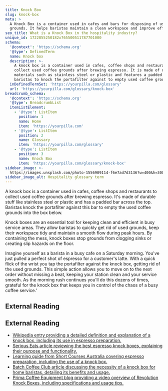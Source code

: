 ```yaml
---
title: Knock Box
slug: knock-box
meta: >
  A Knock Box is a container used in cafes and bars for disposing of used coffee
  grounds. It helps baristas maintain a clean workspace and improve efficiency.
seo_title: What is a Knock Box in the hospitality industry?
unique_id: 1722855250182x765500511787701000
schema:
  '@context': 'https://schema.org'
  '@type': DefinedTerm
  name: Knock box
  description: >-
    A knock box is a container used in cafes, coffee shops and restaurants to
    collect used coffee grounds after brewing espresso. It is made of durable
    materials such as stainless steel or plastic and features a padded bar for
    baristas to knock the portafilter against to empty used coffee grounds.
  inDefinedTermSet: 'https://yourpilla.com/glossary'
  url: 'https://yourpilla.com/glossary/knock-box'
breadcrumb_schema:
  '@context': 'https://schema.org'
  '@type': BreadcrumbList
  itemListElement:
    - '@type': ListItem
      position: 1
      name: Home
      item: 'https://yourpilla.com'
    - '@type': ListItem
      position: 2
      name: Glossary
      item: 'https://yourpilla.com/glossary'
    - '@type': ListItem
      position: 3
      name: Knock Box
      item: 'https://yourpilla.com/glossary/knock-box'
sidebar_image: >-
  https://images.unsplash.com/photo-1556909114-f6e7ad7d3136?w=400&h=300&fit=crop&auto=format
sidebar_image_alt: Hospitality glossary term
---
```


A knock box is a container used in cafes, coffee shops and restaurants to collect used coffee grounds after brewing espresso. It's made of durable stuff like stainless steel or plastic and has a padded bar across the top. Baristas knock the portafilter against this bar to empty the used coffee grounds into the box below.

Knock boxes are an essential tool for keeping clean and efficient in busy service areas. They allow baristas to quickly get rid of used grounds, keep their workspace tidy and maintain a smooth flow during peak hours. By containing the mess, knock boxes stop grounds from clogging sinks or creating slip hazards on the floor.

Imagine yourself as a barista in a busy cafe on a Saturday morning. You've just pulled a perfect shot of espresso for a customer's latte. With a quick flick of the wrist you tap the portafilter against the knock box, getting rid of the used grounds. This simple action allows you to move on to the next order without missing a beat, keeping your station clean and your service smooth. As the morning rush continues you'll do this dozens of times, grateful for the knock box that keeps you in control of the chaos of a busy coffee service.'

## External Reading



## External Reading

*   [Wikipedia entry providing a detailed definition and explanation of a knock box, including its use in espresso preparation.](https://en.wikipedia.org/wiki/Knockbox)
*   [Serious Eats article reviewing the best espresso knock boxes, explaining their purpose and functionality.](https://www.seriouseats.com/best-espresso-knock-boxes-7112160)
*   [Learning guide from Short Courses Australia covering espresso preparation, including the use of a knock box.](https://shortcoursesau.edu.au/pdf/sca/barista/SITHFAB005-Learning-Guide.pdf)
*   [Batch Coffee Club article discussing the necessity of a knock box for home baristas, detailing its benefits and usage.](https://www.batchcoffee.co.uk/stories/best-espresso-knock-box)
*   [Prima Coffee Equipment blog providing a video overview of Revolution Knock Boxes, including specifications and usage tips.](https://prima-coffee.com/blog/video-overview-revolution-knock-boxes)
